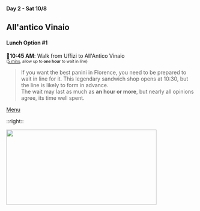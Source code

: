 #### Day 2 - Sat 10/8
## **All'antico Vinaio** 
#### Lunch Option #1

🚶**10:45 AM**: Walk from Uffizi to All'Antico Vinaio<br>
<span style="font-size:75%">([5 mins](https://goo.gl/maps/Aup9R2km7X4VQZgS6), allow up to **one hour** to wait in line)</span>

> If you want the best panini in Florence, you need to be prepared to wait in line for it. This legendary sandwich shop opens at 10:30, but the line is likely to form in advance. <br> 
> The wait may last as much as **an hour or more**, but nearly all opinions agree, its time well spent.

[Menu](https://www.allanticovinaio.com/il-menu-firenze_en/)

::right::

<img src="/florence-allantico-vinaio.jpeg" height="200" width="400" style="margin:auto">